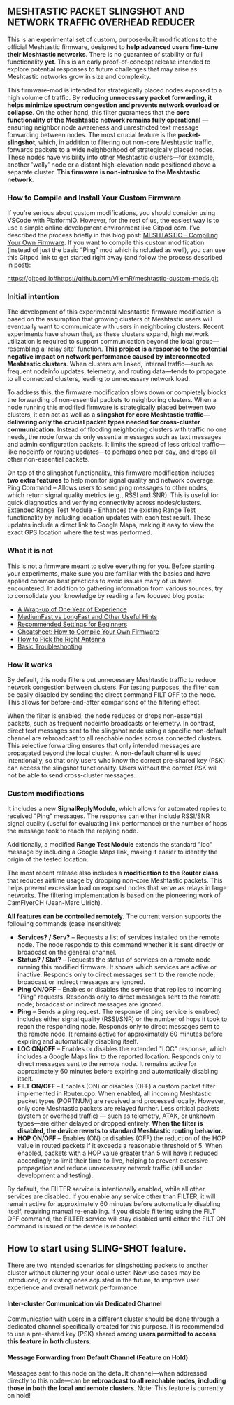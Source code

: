 ## MESHTASTIC PACKET SLINGSHOT AND NETWORK TRAFFIC OVERHEAD REDUCER

This is an experimental set of custom, purpose-built modifications to the official Meshtastic firmware, designed to **help advanced users fine-tune their Meshtastic networks**. There is no guarantee of stability or full functionality **yet**. This is an early proof-of-concept release intended to explore potential responses to future challenges that may arise as Meshtastic networks grow in size and complexity.

This firmware-mod is intended for strategically placed nodes exposed to a high volume of traffic. By **reducing unnecessary packet forwarding, it helps minimize spectrum congestion and prevents network overload or collapse**. On the other hand, this filter guarantees that the **core functionality of the Meshtastic network remains fully operational** — ensuring neighbor node awareness and unrestricted text message forwarding between nodes. The most crucial feature is the **packet-slingshot**, which, in addition to filtering out non-core Meshtastic traffic, forwards packets to a wide neighborhood of strategically placed nodes. These nodes have visibility into other Meshtastic clusters—for example, another 'wally' node or a distant high-elevation node positioned above a separate cluster. **This firmware is non-intrusive to the Meshtastic network**. 

### How to Compile and Install Your Custom Firmware
If you're serious about custom modifications, you should consider using VSCode with PlatformIO. However, for the rest of us, the easiest way is to use a simple online development environment like Gitpod.com. I’ve described the process briefly in this blog post:
[MESHTASTIC – Compiling Your Own Firmware](https://meshtastic--czbrno-blogspot-com.translate.goog/2025/02/meshtastic-kompilace-vlastniho-firmware.html?_x_tr_sl=cs&_x_tr_tl=en&_x_tr_hl=cs&_x_tr_pto=wapp). If you want to compile this custom modification (instead of just the basic “Ping” mod which is ncluded as well), you can use this Gitpod link to get started right away (and follow the process described in post):

https://gitpod.io#https://github.com/VilemR/meshtastic-custom-mods.git

### Initial intention
The development of this experimental Meshtastic firmware modification is based on the assumption that growing clusters of Meshtastic users will eventually want to communicate with users in neighboring clusters. Recent experiments have shown that, as these clusters expand, high network utilization is required to support communication beyond the local group—resembling a 'relay site' function. **This project is a response to the potential negative impact on network performance caused by interconnected Meshtastic clusters**. When clusters are linked, internal traffic—such as frequent nodeinfo updates, telemetry, and routing data—tends to propagate to all connected clusters, leading to unnecessary network load.

To address this, the firmware modification slows down or completely blocks the forwarding of non-essential packets to neighboring clusters. When a node running this modified firmware is strategically placed between two clusters, it can act as well as a **slingshot for core Meshtastic traffic—delivering only the crucial packet types needed for cross-cluster communication**. Instead of flooding neighboring clusters with traffic no one needs, the node forwards only essential messages such as text messages and admin configuration packets. It limits the spread of less critical traffic—like nodeinfo or routing updates—to perhaps once per day, and drops all other non-essential packets.

On top of the slingshot functionality, this firmware modification includes **two extra features** to help monitor signal quality and network coverage: Ping Command – Allows users to send ping messages to other nodes, which return signal quality metrics (e.g., RSSI and SNR). This is useful for quick diagnostics and verifying connectivity across nodes/clusters. Extended Range Test Module – Enhances the existing Range Test functionality by including location updates with each test result. These updates include a direct link to Google Maps, making it easy to view the exact GPS location where the test was performed.

### What it is not
This is not a firmware meant to solve everything for you. Before starting your experiments, make sure you are familiar with the basics and have applied common best practices to avoid issues many of us have encountered. In addition to gathering information from various sources, try to consolidate your knowledge by reading a few focused blog posts:

- [A Wrap-up of One Year of Experience](https://meshtastic--czbrno-blogspot-com.translate.goog/2025/01/kapitola-1-po-jednom-roce.html?_x_tr_sl=cs&_x_tr_tl=en&_x_tr_hl=cs&_x_tr_pto=wapp)
- [MediumFast vs LongFast and Other Useful Hints](https://meshtastic--czbrno-blogspot-com.translate.goog/2025/01/meshtastic-moznost-soucasne-existence.html?_x_tr_sl=cs&_x_tr_tl=en&_x_tr_hl=cs&_x_tr_pto=wapp)
- [Recommended Settings for Beginners](https://meshtastic--czbrno-blogspot-com.translate.goog/2025/01/meshtastic-manifest-draft.html?_x_tr_sl=cs&_x_tr_tl=en&_x_tr_hl=cs&_x_tr_pto=wapp)
- [Cheatsheet: How to Compile Your Own Firmware](https://meshtastic--czbrno-blogspot-com.translate.goog/2025/02/meshtastic-kompilace-vlastniho-firmware.html?_x_tr_sl=cs&_x_tr_tl=en&_x_tr_hl=cs&_x_tr_pto=wapp)
- [How to Pick the Right Antenna](https://meshtastic--czbrno-blogspot-com.translate.goog/2025/02/meshtastic-ja-vybrat-antenu.html?_x_tr_sl=cs&_x_tr_tl=en&_x_tr_hl=cs&_x_tr_pto=wapp)
- [Basic Troubleshooting](https://meshtastic--czbrno-blogspot-com.translate.goog/2025/02/meshtastic-zakladni-troubleshooting.html?_x_tr_sl=cs&_x_tr_tl=en&_x_tr_hl=cs&_x_tr_pto=wapp)

### How it works
By default, this node filters out unnecessary Meshtastic traffic to reduce network congestion between clusters. For testing purposes, the filter can be easily disabled by sending the direct command FILT OFF to the node. This allows for before-and-after comparisons of the filtering effect.

When the filter is enabled, the node reduces or drops non-essential packets, such as frequent nodeinfo broadcasts or telemetry. In contrast, direct text messages sent to the slingshot node using a specific non-default channel are rebroadcast to all reachable nodes across connected clusters. This selective forwarding ensures that only intended messages are propagated beyond the local cluster. A non-default channel is used intentionally, so that only users who know the correct pre-shared key (PSK) can access the slingshot functionality. Users without the correct PSK will not be able to send cross-cluster messages.

### Custom modifications
It includes a new **SignalReplyModule**, which allows for automated replies to received "Ping" messages. The response can either include RSSI/SNR signal quality (useful for evaluating link performance) or the number of hops the message took to reach the replying node.

Additionally, a modified **Range Test Module** extends the standard "loc" message by including a Google Maps link, making it easier to identify the origin of the tested location.

The most recent release also includes a **modification to the Router class** that reduces airtime usage by dropping non-core Meshtastic packets. This helps prevent excessive load on exposed nodes that serve as relays in large networks. The filtering implementation is based on the pioneering work of CamFlyerCH (Jean-Marc Ulrich). 

**All features can be controlled remotely.** The current version supports the following commands (case insensitive):

 - **Services? / Serv?** – Requests a list of services installed on the remote node. The node responds to this command whether it is sent directly or broadcast on the general channel.
 - **Status? / Stat?** – Requests the status of services on a remote node running this modified firmware. It shows which services are active or inactive. Responds only to direct messages sent to the remote node; broadcast or indirect messages are ignored.
 - **Ping ON/OFF** – Enables or disables the service that replies to incoming "Ping" requests. Responds only to direct messages sent to the remote node; broadcast or indirect messages are ignored.
 - **Ping** – Sends a ping request. The response (if ping service is enabled) includes either signal quality (RSSI/SNR) or the number of hops it took to reach the responding node. Responds only to direct messages sent to the remote node. It remains active for approximately 60 minutes before expiring and automatically disabling itself.
 - **LOC ON/OFF** – Enables or disables the extended "LOC" response, which includes a Google Maps link to the reported location. Responds only to direct messages sent to the remote node. It remains active for approximately 60 minutes before expiring and automatically disabling itself.
 - **FILT ON/OFF** – Enables (ON) or disables (OFF) a custom packet filter implemented in Router.cpp. When enabled, all incoming Meshtastic packet types (PORTNUM) are received and processed locally. However, only core Meshtastic packets are relayed further. Less critical packets (system or overhead traffic) — such as telemetry, ATAK, or unknown types—are either delayed or dropped entirely. **When the filter is disabled, the device reverts to standard Meshtastic routing behavior.**
 - **HOP ON/OFF** – Enables (ON) or disables (OFF) the reduction of the HOP value in routed packets if it exceeds a reasonable threshold of 5. When enabled, packets with a HOP value greater than 5 will have it reduced accordingly to limit their time-to-live, helping to prevent excessive propagation and reduce unnecessary network traffic (still under development and testing).

 By default, the FILTER service is intentionally enabled, while all other services are disabled. If you enable any service other than FILTER, it will remain active for approximately 60 minutes before automatically disabling itself, requiring manual re-enabling. If you disable filtering using the FILT OFF command, the FILTER service will stay disabled until either the FILT ON command is issued or the device is rebooted. 

## How to start using SLING-SHOT feature.
There are two intended scenarios for slingshotting packets to another cluster without cluttering your local cluster. New use cases may be introduced, or existing ones adjusted in the future, to improve user experience and overall network performance.

#### Inter-cluster Communication via Dedicated Channel
Communication with users in a different cluster should be done through a dedicated channel specifically created for this purpose. It is recommended to use a pre-shared key (PSK) shared among **users permitted to access this feature in both clusters**.

#### Message Forwarding from Default Channel (Feature on Hold)
Messages sent to this node on the default channel—when addressed directly to this node—can be **rebroadcast to all reachable nodes, including those in both the local and remote clusters**.
Note: This feature is currently on hold!

